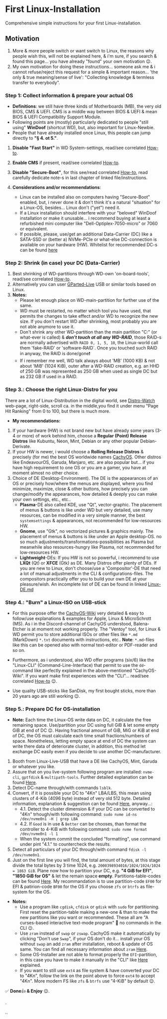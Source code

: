 # First Linux-Installation

Comprehensive simple instructions for your first Linux-installation.

## Motivation

1. More & more people switch or want switch to Linux, the reasons why people wish this, will not be explained 
here, & i'm sure, if you search & found this page… you have already "found" your own motivation 😉.
2. My own motivation for doing these instructions… someone ask me & i cannot refuse/reject this request for a simple & 
important reason… 'the only & true meaning/sense of live': "Collecting knowledge & termless transfer to everybody".

### Step 1: Collect information & prepare your actual OS

* **Definitions**: we still have three kinds of Motherboards (MB), the very old BIOS, CMS & UEFI. CMS is a middle way 
between BIOS & UEFI & mean BIOS & UEFI Compatibility Support Module.
* Following points are (mostly) particularly dedicated to people "still using" **WinDoof** (shortcut WD), but, also 
important for Linux-Newbie.
* People that have already installed once Linux, this people can jump directly to **"§ 4. ot 5."**.

1. **Disable "Fast Start"** in WD System-settings, read/see correlated [How-to](Fast-Start_Function-on-WinDoof.md).
2. **Enable CMS** if present, read/see correlated [How-to](Find-CMS-in-BIOS.md).
3. **Disable "Secure-Boot"**, for this see/read correlated [How-to](Secure-Boot-in-BIOS-or-UEFI.md), read 
carefully dedicate note-s in last chapter of linked file/instructions.

4. **Considerations and/or recommendations**:
	* Linux can be installed also on computers having "Secure-Boot" enabled, but, i never done it & don't think it's a 
natural "situation" for a Linux-OS, besides… Linux don't ("yet") need it.
	* If a Linux installation should interfere with your "beloved" WinDoof installation or make it unusable... i 
recommend buying at least a refurbished mini computer like "Dell-Optiplex-7050-micro" or 7060 or equivalent.
	* If possible, please, use/get an additional Data-Carrier (DC) like a SATA-SSD or (better a) NVMe-PCIe or what-else 
DC-connection is available on your hardware (HW). Whitelist for recommended DC-s can be found 
[here](https://github.com/Advantaged/4Kn-Formatting/Whitelist-NVMe-PCIe.md)

### Step 2: Shrink (in case) your DC (Data-Carrier)

1. Best shrinking of WD-partitions through WD-own 'on-board-tools', read/see correlated 
[How-to](Shrink-WD-partition.md).
2. Alternatively you can user [GParted-Live](https://gparted.org/livecd.php) USB or similar tools based on Linux.
3. **Notes:**
	* Please let enough place on WD-main-partition for further use of the same.
	* WD must be restarted, no matter which tool you have used, that permits the changes to take effect and/or WD to 
recognize the new size. If you don't restart WD after shrinking, most probably you are not able anymore to use it.
	* Don't shrink any other WD-partition than the main partition "C:\" (or what-ever is called) & ***don't touch at 
all any WD-RAID***, those RAID-s are normally advertised with `RAID 0, 1, 5, 10`, the Linux-world call them 'fake-RAID' 
or 'software-RAID`. Once you touched such RAID in anyway, the RAID is done/gone❗️
	* If i remember me well, WD talk always about 'MB' (1000 KB) & not about 'MiB' (1024 KiB), outer after a WD-RAID 
creation, e.g. an HHD of 250 GB was represented as 250 GB when used as single DC but as 232 GB if used in a RAID.

### Step 3.: Choose the right Linux-Distro for you

There are a lot of Linux-Distribution in the digital world, see [Distro-Watch](https://distrowatch.com/) web-page, 
right-side, scroll ca. in the middle,you find it under menu "Page Hit Ranking" from 0 to 100, but there is much more.

* **My recommendations:**

1. If your hardware (HW) is not brand new but have already some years (3-4 or more) of work behind him, choose a 
**Regular (Point) Release Distros** like Kubuntu, Neon, Mint, Debian or any other popular Debian-Derivate.
2. If your HW is newer, i would choose a **Rolling Release Distros** & precisely (for me) the best OS worldwide 
names [CachyOS](https://wiki.cachyos.org/cachyos_basic/download/). Other distros like EndeavourOS, Garuda, Manjaro, 
etc. are also popular but… if you have high requirement to one OS or you are a gamer, you have at moment almost no 
other choice.
3. Choice of DE (Desktop-Environment). The DE is the appearances of an OS or precisely how/where the menus are 
displayed, where you find minimize, maximize, close & other buttons, how precisely you can change/modify the 
appearances, how detailed & deeply you can make your own settings, etc., etc..
	* **Plasma**-DE also called KDE, use "Qt", vector-graphic. The placement of menus & buttons is like under WD but 
very detailed, use many resources, can be modified in a very simple manner, the best `systemsettings` & appearances, 
not recommended for low-resources HW.
	* **Gnome**, use "Gtk", no vectorized pictures & graphics mainly. The placement of menus & buttons is like under an 
Apple desktop-OS. no so much adjustments/transformations-possibilities as Plasma but meanwhile also resources-hungry 
like Plasma, not recommended for low-resources HW.
	* **Lightweight**-DEs: If you HW is not so powerful, i recommend to use **LXQt** (Qt) or **XFCE** (Gtk) as DE. Many 
Distros offer plenty of DEs. If you are new to Linux, don't choose/use a 'Compositor'-DE that need a lot of manual 
adjustments in the CLI & configurations-files. The compositors practically offer you to build your own DE at your 
pleasure/wish. An incomplete list of DE can be found in linked [Linux-DE.md](Linux-DE.md)

### Step 4.: "Burn" a Linux-ISO on USB-stick

* For this purpose offer the [CachyOS-Wiki](https://wiki.cachyos.org/installation/installation_prepare/) very detailed 
& easy to follow/use explanations & examples for Apple, Linux & MicroSchrott (MS). As i in the Discord-channel of 
CachyOS understood, Balena-Etcher is at moment not working properly. The "Ventoy" tool, for Linux & WD permit you to 
store additional ISOs or other files like `*.md` (MarkDown) `*.txt` documents with instructions, etc.. **Note**: 
`*.md`-files like this can be opened also with normal text-editor or PDF-reader and so on.

* Furthermore, as i understood, also WD offer programs (six/6) like the "Linux-CLI" (Command-Line-Interface) that 
permit to use the `dd`-command like perfectly explained in the above-mentioned "CachyOS-Wiki". If you want make first 
experiences with the "CLI"… read/see correlated [How-to](CLI-under-WD.md) 😉.

* Use quality USB-sticks like SanDisk, my first bought sticks, more than 20 years ago are still working 😉.

### Step 5.: Prepare DC for OS-installation

* **Note:** Each time the Linux-OS write data on DC, it calculate the free remaining space. Use/partition your DC using 
full GiB & let some empty GiB at end of DC 😉. Having fractional amount of GiB, MiG or KiB at end of DC, the OS must 
calculate each time small fractions/numbers of space. Nonetheless, letting empty space at end of DC the system can 
write there data of deteriorate cluster, in addition, this method let exchange DC easily even if you decide to use 
another DC-manufacturer. 

1. Booth from Linux-Live-USB that have a DE like CachyOS, Mint, Garuda or whatever you like.
2. Assure that on you live-system following program are installed: `nvme-cli`, `gptfdisk` & `multipath-tools`. Further 
detailed explanation can be found [Here](https://github.com/Advantaged/4Kn-Formatting).
3. Detect DC-name through/with commands `lsblk`.
4. Convert, if it is possible your DC to "4Kn" LBA/LBS, this mean using clusters of 4-Kib (4096 byte) instead of very 
old 512 byte. Detailed information, explanation & suggestion can be found 
[Here](https://github.com/Advantaged/4Kn-Formatting), anyway…:
	* 4.1. Detect the cluster dimension & if your DC  can be converted to "4Kn" trhough/with following command:
	`sudo nvme id-ns /dev/nvme0n1 -H | grep LBA`
	* 4.2. If `Good` is in use & `Better` can be chooses, than format the controller to 4-KiB with following command:
	`sudo nvme format /dev/nvme0n1 -l 1`
	* When the system commit the concluded "formatting", use command under pint "4.1." to countercheck the results.
5. Detect all particulars of your DC through/with command `fdisk -l /dev/nvme0n1`.
6. Just on the first line you will find, the total amount of bytes, at this stage divide the total bytes by 3 time 
1024, e.g. `2000398934016/1024/1024/1024 = 1863 GiB`. Plane now how to partition your DC, e.g. **"4 GiB for EFI"**, 
**"1850 GiB for OS"** & let the remain space **empty**. Partitions-table-codes can be found 
[Here](https://github.com/Advantaged/4Kn-Formatting/partition-codes.md). My recommandation is to use partition-code 
`EF00` for EFI & patirion-code `BF00` for the OS if you choose `zfs` or `btrfs` as file-system for the OS.

* **Notes:**
	* Use a program like `cgdisk`, `cfdisk` or `gdisk` with `sudo` for partitioning. First reset the 
partition-table making a new-one & than to make the new partitions like you want or recommended. These all are "A 
curses-based interactive text-mode program" 🟰 no commands in the CLI 😉.
	* Use `zram` instead of `swap` or `zswap`. CachyOS make it automatically by clicking "Don't use `Swap`", if your OS 
don't do it… install your OS without `swap` an add `zram` after installation, reboot & update of OS same. You can 
find all necessary information about `zram` [Here](https://github.com/Advantaged/ZRAM).
	* Some OS-Installer are not able to format properly the `EFI`-partition, in this case you have to make it 
manually in the "CLI" like [Here](https://github.com/Advantaged/4Kn-Formatting) explained.
	* If you want to still use `ext4` as file system & have converted your DC to "4Kn", follow the link on the point 
above to force `ext4` to accept "4Kn". More modern FS like `zfs` & `btrfs` use "4-KiB" by default 😉.


✅ **Done**👍 **& Enjoy** 😉.


.

..
